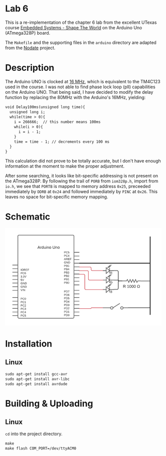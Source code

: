 # Lab 6

This is a re-implementation of the chapter 6 lab from the excellent
UTexas course [Embedded Systems - Shape The World](http://users.ece.utexas.edu/~valvano/Volume1/E-Book/)
on the Arduino Uno (ATmega328P) board.

The `Makefile` and the supporting files in the `arduino` directory
are adapted from the [Nodate](https://github.com/MayaPosch/Nodate) project.

# Description
The Arduino UNO is clocked at [16 MHz](https://store.arduino.cc/usa/arduino-uno-rev3), which is equivalent to the TM4C123 used in the course. I was not able to find phase lock loop (pll) capabilities on the Arduino UNO. That being said, I have decided to modify the delay function by replacing the 80MHz with the Arduino's 16MHz, yielding:

    void Delay100ms(unsigned long time){
      unsigned long i;
      while(time > 0){
        i = 266666;  // this number means 100ms
        while(i > 0){
          i = i - 1;
        }
        time = time - 1; // decrements every 100 ms
      }
    }

This calculation did not prove to be totally accurate, but I don't have enough information at the moment to make the proper adjustment.

After some searching, it looks like bit-specific addressing is not present on the ATmega328P. By following the trail of `PORB` from `iom328p.h`, import from `io.h`, we see that `PORTB` is mapped to memory address `0x25`, preceeded immediately by `DDRB` at `0x24` and followed immediately by `PINC` at `0x26`. This leaves no space for bit-specific memory mapping.

# Schematic

![schematic](https://github.com/petioptrv/shape-the-world-with-arduino/blob/master/lab-6/images/Lab-6.png?raw=true)

# Installation
## Linux

    sudo apt-get install gcc-avr
    sudo apt-get install avr-libc
    sudo apt-get install avrdude

# Building & Uploading
## Linux

`cd` into the project directory.

    make
    make flash COM_PORT=/dev/ttyACM0


